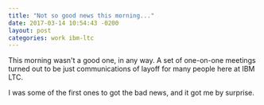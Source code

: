 ```yaml
---
title: "Not so good news this morning..."
date: 2017-03-14 10:54:43 -0200
layout: post
categories: work ibm-ltc
---
```

This morning wasn't a good one, in any way. A set of one-on-one meetings turned out to be just communications of layoff for many people here at IBM LTC.<!--more-->

I was some of the first ones to got the bad news, and it got me by surprise.
